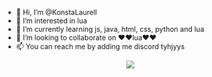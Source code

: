 - 👋 Hi, I’m @KonstaLaurell
- 👀 I’m interested in lua
- 🌱 I’m currently learning js, java, html, css, python and lua
- 💞️ I’m looking to collaborate on ❤️❤️lua❤️❤️
- 📫 You can reach me by adding me discord tyhjyys
<p align="center">
  <a href="https://skillicons.dev">
    <img src="https://skillicons.dev/icons?i=lua,py,lua,html,lua,js,lua,css,lua" />
  </a>
</p>
<!---
KonstaLaurell/KonstaLaurell is a ✨ special ✨ repository because its `README.md` (this file) appears on your GitHub profile.
You can click the Preview link to take a look at your changes.
--->
